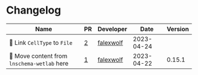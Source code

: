 # Changelog

<!-- prettier-ignore -->
Name | PR | Developer | Date | Version
--- | --- | --- | --- | ---
🚚 Link `CellType` to `File` | [2](https://github.com/laminlabs/lnschema-lamin1/pull/2) | [falexwolf](https://github.com/falexwolf) | 2023-04-24 |
🎉 Move content from `lnschema-wetlab` here | [1](https://github.com/laminlabs/lnschema-lamin1/pull/1) | [falexwolf](https://github.com/falexwolf) | 2023-04-22 | 0.15.1
